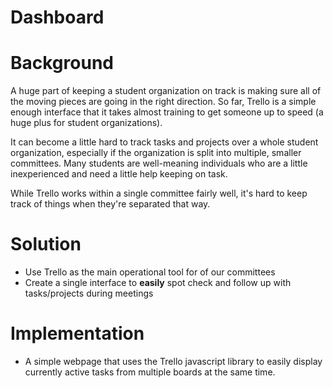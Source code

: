 Dashboard
===================

# Background


A huge part of keeping a student organization on track is making
sure all of the moving pieces are going in the right direction. 
So far, Trello is a simple enough interface that it takes almost 
training to get someone up to speed (a huge plus for student 
organizations).

It can become a little hard to track tasks and projects over a whole student
organization, especially if the organization is split into multiple,
smaller committees. Many students are well-meaning individuals who are
a little inexperienced and need a little help keeping on task.

While Trello works within a single committee fairly well, it's hard to keep 
track of things when they're separated that way. 

# Solution

* Use Trello as the main operational tool for of our committees
* Create a single interface to __easily__ spot check and follow up with tasks/projects during meetings


# Implementation

* A simple webpage that uses the Trello javascript library to easily display currently 
active tasks from multiple boards at the same time. 



